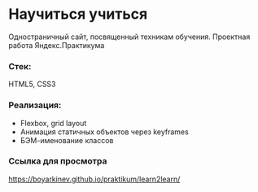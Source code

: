 # Научиться учиться
Одностраничный сайт, посвященный техникам обучения. Проектная работа Яндекс.Практикума
### Стек:
HTML5, CSS3
### Реализация:
* Flexbox, grid layout
* Анимация статичных объектов через keyframes
* БЭМ-именование классов
### Ссылка для просмотра
https://boyarkinev.github.io/praktikum/learn2learn/
